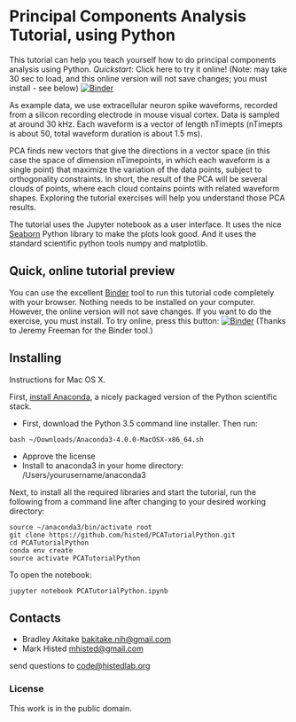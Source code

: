 # Principal Components Analysis Tutorial, using Python

This tutorial can help you teach yourself how to do principal components analysis using Python.     *Quickstart*: Click here to try it online!  (Note: may take 30 sec to load, and this online version will not save changes; you must install - see below)  [![Binder](http://mybinder.org/badge.svg)](http://mybinder.org/repo/histed/PCATutorialPython)

As example data, we use extracellular neuron spike waveforms, recorded from a silicon recording electrode in mouse visual cortex.  Data is sampled at around 30 kHz.  Each waveform is a vector of length nTimepts (nTimepts is about 50, total waveform duration is about 1.5 ms).

PCA finds new vectors that give the directions in a vector space (in this case the space of dimension nTimepoints, in which each waveform is a single point) that maximize the variation of the data points, subject to orthogonality constraints.  In short, the result of the PCA will be several clouds of points, where each cloud contains points with related waveform shapes.  Exploring the tutorial exercises will help you understand those PCA results.

The tutorial uses the Jupyter notebook as a user interface.  It uses the nice [Seaborn](https://web.stanford.edu/~mwaskom/software/seaborn/) Python library to make the plots look good.  And it uses the standard scientific python tools numpy and matplotlib.

## Quick, online tutorial preview

You can use the excellent [Binder](http://mybinder.org) tool to run this tutorial code completely with your browser.  Nothing needs to be installed on your computer.  However, the online version will not save changes.  If you want to do the exercise, you must install. To try online, press this button: [![Binder](http://mybinder.org/badge.svg)](http://mybinder.org/repo/histed/PCATutorialPython)
(Thanks to Jeremy Freeman for the Binder tool.)


## Installing

Instructions for Mac OS X.

First, [install Anaconda](https://docs.continuum.io/anaconda), a nicely packaged version of the Python scientific stack.
- First, download the Python 3.5 command line installer.  Then run:
````
bash ~/Downloads/Anaconda3-4.0.0-MacOSX-x86_64.sh
````
- Approve the license
- Install to anaconda3 in your home directory: /Users/yourusername/anaconda3

Next, to install all the required libraries and start the tutorial, run the following from a command line after changing to your desired working directory:
````
source ~/anaconda3/bin/activate root
git clone https://github.com/histed/PCATutorialPython.git
cd PCATutorialPython
conda env create
source activate PCATutorialPython
````
To open the notebook:
````
jupyter notebook PCATutorialPython.ipynb
````

## Contacts

* Bradley Akitake bakitake.nih@gmail.com
* Mark Histed mhisted@gmail.com

send questions to code@histedlab.org






### License 

This work is in the public domain.





